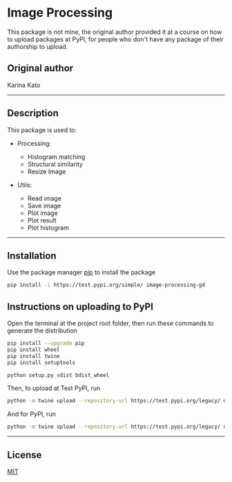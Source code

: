 # Image Processing

This package is not mine, the original author provided it at a course on how to upload packages at PyPI, for people who don't have any package of their authorship to upload.

## Original author

Karina Kato

---

## Description

This package is used to:

-   Processing:

    -   Histogram matching
    -   Structural similarity
    -   Resize Image

-   Utils:

    -   Read image
    -   Save image
    -   Plot image
    -   Plot result
    -   Plot histogram

---

## Installation

Use the package manager [pip](https://pip.pypa.io/en/stable/) to install the package

```bash
pip install -i https://test.pypi.org/simple/ image-processing-gd
```

## Instructions on uploading to PyPI

Open the terminal at the project root folder, then run these commands to generate the distribution

```bash
pip install --upgrade pip
pip install wheel
pip install twine
pip install setuptools

python setup.py sdist bdist_wheel
```

Then, to upload at Test PyPI, run

```bash
python -m twine upload --repository-url https://test.pypi.org/legacy/ dist/*
```

And for PyPI, run

```bash
python -m twine upload --repository-url https://test.pypi.org/legacy/ dist/*
```

---

## License

[MIT](https://choosealicense.com/licenses/mit/)
